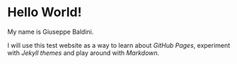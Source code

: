 # Hello World! 

My name is Giuseppe Baldini.

I will use this test website as a way to learn about _GitHub Pages_, experiment with _Jekyll themes_ and play around with _Markdown_.
